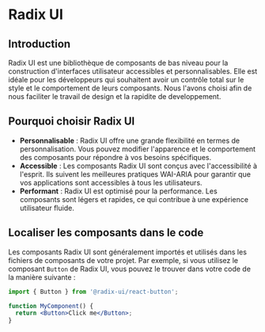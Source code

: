 # Radix UI

## Introduction

Radix UI est une bibliothèque de composants de bas niveau pour la construction d'interfaces utilisateur accessibles et personnalisables. Elle est idéale pour les développeurs qui souhaitent avoir un contrôle total sur le style et le comportement de leurs composants. Nous l'avons choisi afin de nous faciliter le travail de design et la rapidite de developpement.

## Pourquoi choisir Radix UI

- **Personnalisable** : Radix UI offre une grande flexibilité en termes de personnalisation. Vous pouvez modifier l'apparence et le comportement des composants pour répondre à vos besoins spécifiques.
- **Accessible** : Les composants Radix UI sont conçus avec l'accessibilité à l'esprit. Ils suivent les meilleures pratiques WAI-ARIA pour garantir que vos applications sont accessibles à tous les utilisateurs.
- **Performant** : Radix UI est optimisé pour la performance. Les composants sont légers et rapides, ce qui contribue à une expérience utilisateur fluide.

## Localiser les composants dans le code

Les composants Radix UI sont généralement importés et utilisés dans les fichiers de composants de votre projet. Par exemple, si vous utilisez le composant `Button` de Radix UI, vous pouvez le trouver dans votre code de la manière suivante :

```jsx
import { Button } from '@radix-ui/react-button';

function MyComponent() {
  return <Button>Click me</Button>;
}

